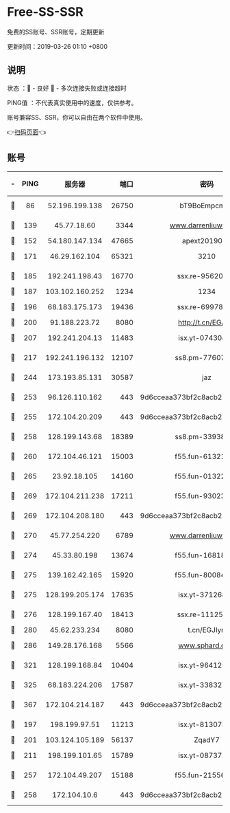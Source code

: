 # Free-SS-SSR

免费的SS账号、SSR账号，定期更新

更新时间：2019-03-26 01:10 +0800

## 说明

状态     ：🙂 - 良好 🙁 - 多次连接失败或连接超时

PING值   ：不代表真实使用中的速度，仅供参考。

账号兼容SS、SSR，你可以自由在两个软件中使用。

👉[扫码页面](https://liesauer.github.io/Free-SS-SSR/)👈

## 账号

|-|PING|服务器|端口|密码|加密方式|区域|
|:----:|:----:|:-----:|-----:|:----:|:----:|:----:|
|🙂|86|52.196.199.138|26750|bT9BoEmpcmP7|aes-256-cfb|JP|
|🙂|139|45.77.18.60|3344|www.darrenliuwei.com|aes-256-cfb|JP|
|🙂|152|54.180.147.134|47665|apext2019001|chacha20|KR|
|🙂|171|46.29.162.104|65321|3210|aes-256-ctr|RU|
|🙂|185|192.241.198.43|16770|ssx.re-95620121|aes-256-cfb|US|
|🙂|187|103.102.160.252|1234|1234|rc4-md5|JP|
|🙂|196|68.183.175.173|19436|ssx.re-69978912|aes-256-cfb|US|
|🙂|200|91.188.223.72|8080|http://t.cn/EGJIyrl|rc4-md5|RU|
|🙂|207|192.241.204.13|11483|isx.yt-07430483|aes-256-cfb|US|
|🙂|217|192.241.196.132|12107|ss8.pm-77607879|aes-256-cfb|US|
|🙂|244|173.193.85.131|30587|jaz|aes-256-cfb|US|
|🙂|253|96.126.110.162|443|9d6cceaa373bf2c8acb22e60b6a58be6|aes-256-cfb|US|
|🙂|255|172.104.20.209|443|9d6cceaa373bf2c8acb22e60b6a58be6|aes-256-cfb|US|
|🙂|258|128.199.143.68|18389|ss8.pm-33938074|aes-256-cfb|SG|
|🙂|260|172.104.46.121|15003|f55.fun-61321984|aes-256-cfb|SG|
|🙂|265|23.92.18.105|14160|f55.fun-01322575|aes-256-cfb|US|
|🙂|269|172.104.211.238|17211|f55.fun-93023249|aes-256-cfb|US|
|🙂|269|172.104.208.180|443|9d6cceaa373bf2c8acb22e60b6a58be6|aes-256-cfb|US|
|🙂|270|45.77.254.220|6789|www.darrenliuwei.com|aes-256-cfb|SG|
|🙂|274|45.33.80.198|13674|f55.fun-16818858|aes-256-cfb|US|
|🙂|275|139.162.42.165|15920|f55.fun-80084282|aes-256-cfb|SG|
|🙂|275|128.199.205.174|17635|isx.yt-37126859|aes-256-cfb|SG|
|🙂|276|128.199.167.40|18413|ssx.re-11125566|aes-256-cfb|SG|
|🙂|280|45.62.233.234|8080|t.cn/EGJIyrl|rc4-md5|CA|
|🙂|286|149.28.176.168|5566|www.sphard.com|aes-256-cfb|AU|
|🙂|321|128.199.168.84|10404|isx.yt-96412593|aes-256-cfb|SG|
|🙂|325|68.183.224.206|17587|isx.yt-33832783|aes-256-cfb|SG|
|🙂|367|172.104.214.187|443|9d6cceaa373bf2c8acb22e60b6a58be6|aes-256-cfb|US|
|🙂|197|198.199.97.51|11213|isx.yt-81307363|aes-256-cfb|US|
|🙂|201|103.124.105.189|56137|ZqadY7|chacha20|CN|
|🙂|211|198.199.101.65|15789|isx.yt-08737172|aes-256-cfb|US|
|🙂|257|172.104.49.207|15188|f55.fun-21556723|aes-256-cfb|SG|
|🙂|258|172.104.10.6|443|9d6cceaa373bf2c8acb22e60b6a58be6|aes-256-cfb|US|
